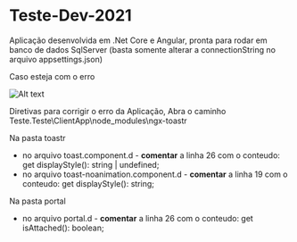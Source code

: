 # Teste-Dev-2021

Aplicação desenvolvida em .Net Core e Angular, pronta para rodar em banco de dados SqlServer (basta somente alterar a connectionString no arquivo appsettings.json)

Caso esteja com o erro

![Alt text](https://www.google.com/url?sa=i&url=https%3A%2F%2Fstackoverflow.com%2Fquestions%2F34401822%2Fcannot-get-express-error&psig=AOvVaw1k1_jULVekPGGwk0K8Wk0c&ust=1631800883186000&source=images&cd=vfe&ved=0CAgQjRxqFwoTCMDfw5OSgfMCFQAAAAAdAAAAABAD)

Diretivas para corrigir o erro da Aplicação, Abra o caminho Teste.Teste\ClientApp\node_modules\ngx-toastr

Na pasta toastr
  - no arquivo toast.component.d - <strong>comentar</strong> a linha 26 com o conteudo: get displayStyle(): string | undefined;
  - no arquivo toast-noanimation.component.d - <strong>comentar</strong> a linha 19 com o conteudo: get displayStyle(): string;

Na pasta portal
  - no arquivo portal.d - <strong>comentar</strong> a linha 26 com o conteudo: get isAttached(): boolean;

